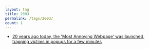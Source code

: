 ```yaml
---
layout: tag
title: 2003
permalink: /tags/2003/
count: 1
---
```


- [20 years ago today, the 'Most Annoying Webpage' was launched, trapping victims in popups for a few minutes](https://history.jakelee.co.uk/most-annoying-webpage/)
